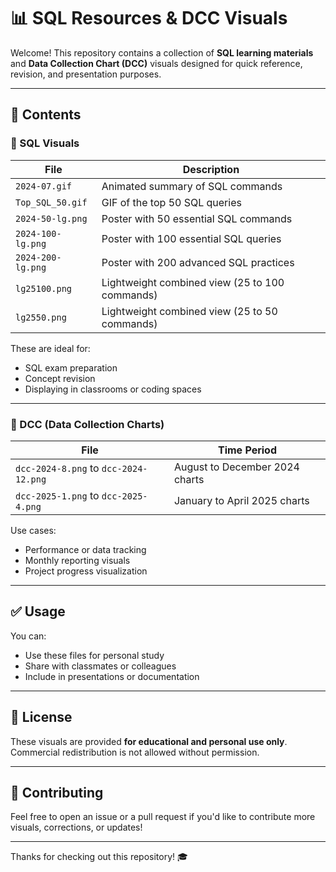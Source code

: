 # 📊 SQL Resources & DCC Visuals

Welcome! This repository contains a collection of **SQL learning materials** and **Data Collection Chart (DCC)** visuals designed for quick reference, revision, and presentation purposes.

---

## 📁 Contents

### 🧠 SQL Visuals

| File | Description |
|------|-------------|
| `2024-07.gif` | Animated summary of SQL commands |
| `Top_SQL_50.gif` | GIF of the top 50 SQL queries |
| `2024-50-lg.png` | Poster with 50 essential SQL commands |
| `2024-100-lg.png` | Poster with 100 essential SQL queries |
| `2024-200-lg.png` | Poster with 200 advanced SQL practices |
| `lg25100.png` | Lightweight combined view (25 to 100 commands) |
| `lg2550.png` | Lightweight combined view (25 to 50 commands) |

These are ideal for:
- SQL exam preparation
- Concept revision
- Displaying in classrooms or coding spaces

---

### 📅 DCC (Data Collection Charts)

| File | Time Period |
|------|-------------|
| `dcc-2024-8.png` to `dcc-2024-12.png` | August to December 2024 charts |
| `dcc-2025-1.png` to `dcc-2025-4.png` | January to April 2025 charts |

Use cases:
- Performance or data tracking
- Monthly reporting visuals
- Project progress visualization

---

## ✅ Usage

You can:
- Use these files for personal study
- Share with classmates or colleagues
- Include in presentations or documentation

---

## 📄 License

These visuals are provided **for educational and personal use only**. Commercial redistribution is not allowed without permission.

---

## 🤝 Contributing

Feel free to open an issue or a pull request if you'd like to contribute more visuals, corrections, or updates!

---

Thanks for checking out this repository! 🎓
